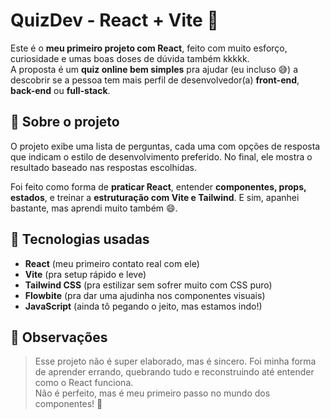 # QuizDev - React + Vite 🚀

Este é o **meu primeiro projeto com React**, feito com muito esforço, curiosidade e umas boas doses de dúvida também kkkkk.  
A proposta é um **quiz online bem simples** pra ajudar (eu incluso 😅) a descobrir se a pessoa tem mais perfil de desenvolvedor(a) **front-end**, **back-end** ou **full-stack**.

## 🧠 Sobre o projeto

O projeto exibe uma lista de perguntas, cada uma com opções de resposta que indicam o estilo de desenvolvimento preferido. No final, ele mostra o resultado baseado nas respostas escolhidas.

Foi feito como forma de **praticar React**, entender **componentes, props, estados**, e treinar a **estruturação com Vite e Tailwind**. E sim, apanhei bastante, mas aprendi muito também 😄.

## 🔧 Tecnologias usadas

- **React** (meu primeiro contato real com ele)
- **Vite** (pra setup rápido e leve)
- **Tailwind CSS** (pra estilizar sem sofrer muito com CSS puro)
- **Flowbite** (pra dar uma ajudinha nos componentes visuais)
- **JavaScript** (ainda tô pegando o jeito, mas estamos indo!)

## 💬 Observações

> Esse projeto não é super elaborado, mas é sincero. Foi minha forma de aprender errando, quebrando tudo e reconstruindo até entender como o React funciona.  
> Não é perfeito, mas é meu primeiro passo no mundo dos componentes! 🙌
